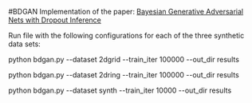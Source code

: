 #BDGAN 
Implementation of the paper: [Bayesian Generative Adversarial Nets with Dropout Inference](https://dl.acm.org/doi/10.1145/3430984.3431016)

Run file with the following configurations for each of the three synthetic data sets: 

python bdgan.py --dataset 2dgrid --train_iter 100000 --out_dir results

python bdgan.py --dataset 2dring --train_iter 100000 --out_dir results

python bdgan.py --dataset synth --train_iter 10000 --out_dir results
